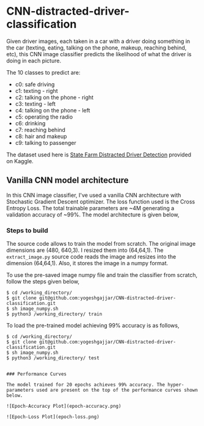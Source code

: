 # CNN-distracted-driver-classification 

Given driver images, each taken in a car with a driver doing something in the car (texting, eating, talking on the phone, makeup, reaching behind, etc), this CNN image classifier predicts the likelihood of what the driver is doing in each picture. 

The 10 classes to predict are:

- c0: safe driving
- c1: texting - right
- c2: talking on the phone - right
- c3: texting - left
- c4: talking on the phone - left
- c5: operating the radio
- c6: drinking
- c7: reaching behind
- c8: hair and makeup
- c9: talking to passenger

The dataset used here is [State Farm Distracted Driver Detection](https://www.kaggle.com/c/state-farm-distracted-driver-detection/data) provided on Kaggle. 


## Vanilla CNN model architecture 

In this CNN image classifier, I've used a vanilla CNN architecture with Stochastic Gradient Descent optimizer. The loss function used is the Cross Entropy Loss. The total trainable parameters are ~4M generating a validation accuracy of ~99%. The model architecture is given below, 




### Steps to build 

The source code allows to train the model from scratch. The original image dimensions are (480, 640,3). I resized them into (64,64,1). The `extract_image.py` source code reads the image and resizes into the dimension (64,64,1). Also, it stores the image in a numpy format. 

To use the pre-saved image numpy file and train the classifier from scratch, follow the steps given below, 

```
$ cd /working_directory/ 
$ git clone git@github.com:yogeshgajjar/CNN-distracted-driver-classification.git
$ sh image_numpy.sh 
$ python3 /working_directory/ train 
``` 

To load the pre-trained model achieving 99% accuracy is as follows, 
```
$ cd /working_directory/
$ git clone git@github.com:yogeshgajjar/CNN-distracted-driver-classification.git
$ sh image_numpy.sh 
$ python3 /working_directory/ test 


### Performance Curves 

The model trained for 20 epochs achieves 99% accuracy. The hyper-parameters used are present on the top of the performance curves shown below. 

![Epoch-Accuracy Plot](epoch-accuracy.png)

![Epoch-Loss Plot](epoch-loss.png) 






